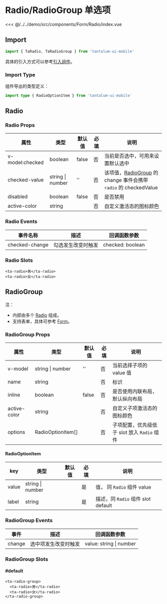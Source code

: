 # Radio/RadioGroup 单选项

<CodeDemo name="Radio">

<<< @/../../demo/src/components/Form/Radio/index.vue

</CodeDemo>

## Import

```js
import { TaRadio, TaRadioGroup } from 'tantalum-ui-mobile'
```

具体的引入方式可以参考[引入组件](../guide/import.md)。

### Import Type

组件导出的类型定义：

```ts
import type { RadioOptionItem } from 'tantalum-ui-mobile'
```

## Radio

### Radio Props

| 属性            | 类型             | 默认值 | 必填 | 说明                                                                                                |
| --------------- | ---------------- | ------ | ---- | --------------------------------------------------------------------------------------------------- |
| v-model:checked | boolean          | false  | 否   | 当前是否选中，可用来设置默认选中                                                                    |
| checked-value   | string \| number | ''     | 否   | 该项值，[RadioGroup](./Radio.md#radiogroup-单项选择器) 的 change 事件会携带 `radio` 的 checkedValue |
| disabled        | boolean          | false  | 否   | 是否禁用                                                                                            |
| active-color    | string           |        | 否   | 自定义激活态的图标颜色                                                                              |

### Radio Events

| 事件名称       | 描述               | 回调函数参数     |
| -------------- | ------------------ | ---------------- |
| checked-change | 勾选发生改变时触发 | checked: boolean |

### Radio Slots

```vue
<ta-radio>男</ta-radio>
<ta-radio>女</ta-radio>
```

## RadioGroup

注：

- 内部由多个 [Radio](./Radio.md#Radio) 组成。
- 支持表单，具体可参考 [Form](./Form.md)。

### RadioGroup Props

| 属性         | 类型              | 默认值 | 必填 | 说明                                        |
| ------------ | ----------------- | ------ | ---- | ------------------------------------------- |
| v-model      | string \| number  | ''     | 否   | 当前选择子项的 value 值                     |
| name         | string            |        | 否   | 标识                                        |
| inline       | boolean           | false  | 否   | 是否使用内联布局，默认纵向布局              |
| active-color | string            |        | 否   | 自定义子项激活态的图标颜色                  |
| options      | RadioOptionItem[] |        | 否   | 子项配置，优先级低于 slot 放入 `Radio` 组件 |

#### RadioOptionItem

| key   | 类型             | 默认值 | 必填 | 说明                               |
| ----- | ---------------- | ------ | ---- | ---------------------------------- |
| value | string \| number |        | 是   | 值， 同 `Radio` 组件 value         |
| label | string           |        | 是   | 描述，同 `Radio` 组件 slot default |

### RadioGroup Events

| 事件   | 描述                 | 回调函数参数            |
| ------ | -------------------- | ----------------------- |
| change | 选中项发生改变时触发 | value: string \| number |

### RadioGroup Slots

#### #default

```vue
<ta-radio-group>
  <ta-radio>男</ta-radio>
  <ta-radio>女</ta-radio>
</ta-radio-group>
```
